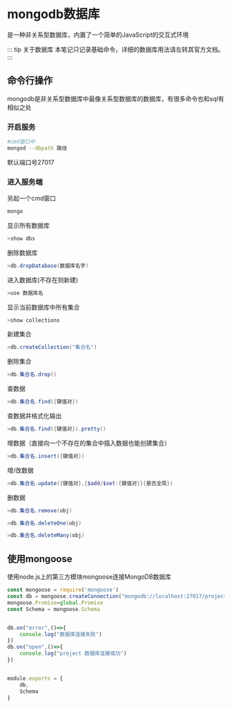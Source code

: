 # mongodb数据库

是一种非关系型数据库，内置了一个简单的JavaScript的交互式环境

::: tip 关于数据库
本笔记只记录基础命令，详细的数据库用法请左转其官方文档。
:::



## 命令行操作

mongodb是非关系型数据库中最像关系型数据库的数据库，有很多命令也和sql有相似之处

### 开启服务

```bash
#cmd窗口中
mongod --dbpath 路径
```

默认端口号27017

### 进入服务端

另起一个cmd窗口

```powershell
mongo
```

显示所有数据库

```powershell
>show dbs
```

删除数据库

```powershell
>db.dropDatabase(数据库名字)  
```

进入数据库(不存在则新建)

```powershell
>use 数据库名
```

显示当前数据库中所有集合

```powershell
>show collections
```

新建集合

```powershell
>db.createCollection("集合名")  
```

删除集合

```powershell
>db.集合名.drop()  
```

查数据

```powershell
>db.集合名.find({键值对})
```

查数据并格式化输出

```powershell
>db.集合名.find({键值对}).pretty()
```

增数据（直接向一个不存在的集合中插入数据也能创建集合）

```powershell
>db.集合名.insert({键值对})  
```

增/改数据

```powershell
>db.集合名.update({键值对},{$add/$set:{键值对}}{是否全局})
```

删数据

```powershell
>db.集合名.remove(obj)

>db.集合名.deleteOne(obj)

>db.集合名.deleteMany(obj)
```



## 使用mongoose

使用node.js上的第三方模块mongoose连接MongoDB数据库

```js
const mongoose = require('mongoose')
const db = mongoose.createConnection("mongodb://localhost:27017/project",{useNewUrlParser: true})
mongoose.Promise=global.Promise
const Schema = mongoose.Schema


db.on("error",()=>{
	console.log("数据库连接失败")
})
db.on("open",()=>{
	console.log("project 数据库连接成功")
})


module.exports = {
	db,
	Schema
}
```

